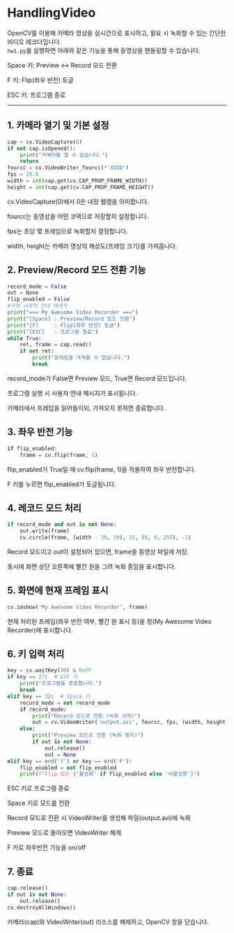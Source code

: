 # HandlingVideo

OpenCV를 이용해 카메라 영상을 실시간으로 표시하고, 필요 시 녹화할 수 있는 간단한 비디오 레코더입니다.  
`hw1.py`를 실행하면 아래와 같은 기능을 통해 동영상을 핸들링할 수 있습니다.

Space 키: Preview ↔ Record 모드 전환

F 키: Flip(좌우 반전) 토글

ESC 키: 프로그램 종료

---

## 1. 카메라 열기 및 기본 설정

```python 
cap = cv.VideoCapture(0)
if not cap.isOpened():
    print("카메라를 열 수 없습니다.")
    return
fourcc = cv.VideoWriter_fourcc(*'XVID')
fps = 20.0
width = int(cap.get(cv.CAP_PROP_FRAME_WIDTH))
height = int(cap.get(cv.CAP_PROP_FRAME_HEIGHT))
 ```

cv.VideoCapture(0)에서 0은 내장 웹캠을 의미합니다.

fourcc는 동영상을 어떤 코덱으로 저장할지 설정합니다.

fps는 초당 몇 프레임으로 녹화할지 결정합니다.

width, height는 카메라 영상의 해상도(프레임 크기)를 가져옵니다.


## 2. Preview/Record 모드 전환 기능

```python
record_mode = False
out = None
flip_enabled = False
#이하 사용자 안내 메세지
print("=== My Awesome Video Recorder ===")
print("[Space] : Preview/Record 모드 전환")
print("[F]     : Flip(좌우 반전) 토글")
print("[ESC]   : 프로그램 종료")
while True:
    ret, frame = cap.read()
    if not ret:
        print("프레임을 가져올 수 없습니다.")
        break
 ```

record_mode가 False면 Preview 모드, True면 Record 모드입니다.

프로그램 실행 시 사용자 안내 메시지가 표시됩니다.

카메라에서 프레임을 읽어들이되, 가져오지 못하면 종료합니다.


## 3. 좌우 반전 기능
```python
if flip_enabled:
    frame = cv.flip(frame, 1)
 ```

flip_enabled가 True일 때 cv.flip(frame, 1)을 적용하여 좌우 반전합니다.

F 키를 누르면 flip_enabled가 토글됩니다.


## 4. 레코드 모드 처리
```python
if record_mode and out is not None:
    out.write(frame)
    cv.circle(frame, (width - 30, 30), 15, (0, 0, 255), -1)
 ```

Record 모드이고 out이 설정되어 있으면, frame을 동영상 파일에 저장.

동시에 화면 상단 오른쪽에 빨간 원을 그려 녹화 중임을 표시합니다.


## 5. 화면에 현재 프레임 표시
```python
cv.imshow('My Awesome Video Recorder', frame)
 ```

현재 처리된 프레임(좌우 반전 여부, 빨간 원 표시 등)을 창(My Awesome Video Recorder)에 표시합니다.


## 6. 키 입력 처리
```python
key = cv.waitKey(30) & 0xFF
if key == 27:  # ESC 키
    print("프로그램을 종료합니다.")
    break
elif key == 32:  # Space 키
    record_mode = not record_mode
    if record_mode:
        print("Record 모드로 전환 (녹화 시작)")
        out = cv.VideoWriter('output.avi', fourcc, fps, (width, height))
    else:
        print("Preview 모드로 전환 (녹화 중지)")
        if out is not None:
            out.release()
            out = None
elif key == ord('f') or key == ord('F'):
    flip_enabled = not flip_enabled
    print(f"Flip 모드 {'활성화' if flip_enabled else '비활성화'}")
 ``` 

ESC 키로 프로그램 종료

Space 키로 모드를 전환

Record 모드로 전환 시 VideoWriter를 생성해 파일(output.avi)에 녹화

Preview 모드로 돌아오면 VideoWriter 해제

F 키로 좌우반전 기능을 on/off


## 7. 종료 
```python
cap.release()
if out is not None:
    out.release()
cv.destroyAllWindows()
 ``` 

카메라(cap)와 VideoWriter(out) 리소스를 해제하고, OpenCV 창을 닫습니다.
